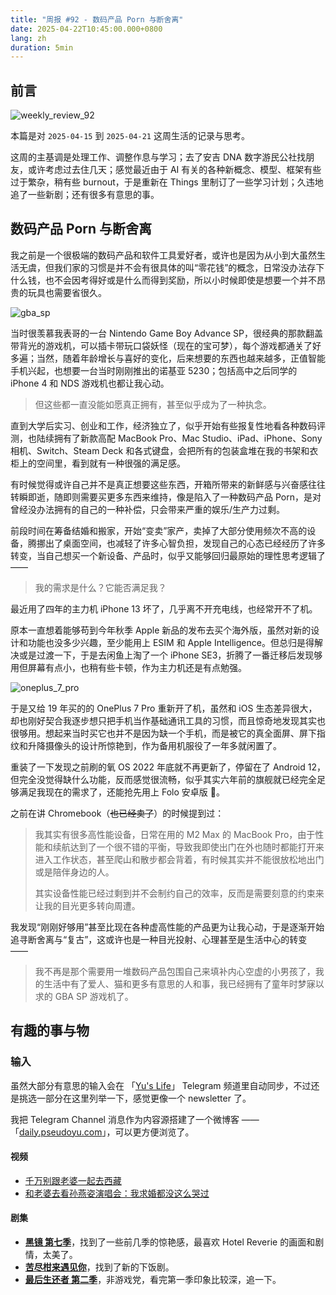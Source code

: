 ```yaml
---
title: "周报 #92 - 数码产品 Porn 与断舍离"
date: 2025-04-22T10:45:00.000+0800
lang: zh
duration: 5min
---
```


## 前言

![weekly_review_92](https://image.pseudoyu.com/images/weekly_review_92.png)

本篇是对 `2025-04-15` 到 `2025-04-21` 这周生活的记录与思考。

这周的主基调是处理工作、调整作息与学习；去了安吉 DNA 数字游民公社找朋友，或许考虑过去住几天；感觉最近由于 AI 有关的各种新概念、模型、框架有些过于繁杂，稍有些 burnout，于是重新在 Things 里制订了一些学习计划；久违地追了一些新剧；还有很多有意思的事。

## 数码产品 Porn 与断舍离

我之前是一个很极端的数码产品和软件工具爱好者，或许也是因为从小到大虽然生活无虞，但我们家的习惯是并不会有很具体的叫“零花钱”的概念，日常没办法存下什么钱，也不会因考得好或是什么而得到奖励，所以小时候即使是想要一个并不昂贵的玩具也需要省很久。

![gba_sp](https://image.pseudoyu.com/images/gba_sp.webp)

当时很羡慕我表哥的一台 Nintendo Game Boy Advance SP，很经典的那款翻盖带背光的游戏机，可以插卡带玩口袋妖怪（现在的宝可梦），每个游戏都通关了好多遍；当然，随着年龄增长与喜好的变化，后来想要的东西也越来越多，正值智能手机兴起，也想要一台当时刚刚推出的诺基亚 5230；包括高中之后同学的 iPhone 4 和 NDS 游戏机也都让我心动。

> 但这些都一直没能如愿真正拥有，甚至似乎成为了一种执念。

直到大学后实习、创业和工作，经济独立了，似乎开始有些报复性地看各种数码评测，也陆续拥有了新款高配 MacBook Pro、Mac Studio、iPad、iPhone、Sony 相机、Switch、Steam Deck 和各式键盘，会把所有的包装盒堆在我的书架和衣柜上的空间里，看到就有一种很强的满足感。

有时候觉得或许自己并不是真正想要这些东西，开箱所带来的新鲜感与兴奋感往往转瞬即逝，随即则需要买更多东西来维持，像是陷入了一种数码产品 Porn，是对曾经没办法拥有的自己的一种补偿，只会带来严重的娱乐/生产力过剩。

前段时间在筹备结婚和搬家，开始“变卖”家产，卖掉了大部分使用频次不高的设备，腾挪出了桌面空间，也减轻了许多心智负担，发现自己的心态已经经历了许多转变，当自己想买一个新设备、产品时，似乎又能够回归最原始的理性思考逻辑了 ——

> 我的需求是什么？它能否满足我？

最近用了四年的主力机 iPhone 13 坏了，几乎离不开充电线，也经常开不了机。

原本一直想着能够苟到今年秋季 Apple 新品的发布去买个海外版，虽然对新的设计和功能也没多少兴趣，至少能用上 ESIM 和 Apple Intelligence。但总归是得解决或是过渡一下，于是去闲鱼上淘了一个 iPhone SE3，折腾了一番迁移后发现够用但屏幕有点小，也稍有些卡顿，作为主力机还是有点勉强。

![oneplus_7_pro](https://image.pseudoyu.com/images/oneplus_7_pro.png)

于是又给 19 年买的的 OnePlus 7 Pro 重新开了机，虽然和 iOS 生态差异很大，却也刚好契合我逐步想只把手机当作基础通讯工具的习惯，而且惊奇地发现其实也很够用。想起来当时买它也并不是因为缺一个手机，而是被它的真全面屏、屏下指纹和升降摄像头的设计所惊艳到，作为备用机服役了一年多就闲置了。

重装了一下发现之前刷的氧 OS 2022 年底就不再更新了，停留在了 Android 12，但完全没觉得缺什么功能，反而感觉很流畅，似乎其实六年前的旗舰就已经完全足够满足我现在的需求了，还能抢先用上 Folo 安卓版 🤩。

之前在讲 Chromebook（~~也已经卖了~~）的时候提到过：

> 我其实有很多高性能设备，日常在用的 M2 Max 的 MacBook Pro，由于性能和续航达到了一个很不错的平衡，导致我即使出门在外也随时都能打开来进入工作状态，甚至爬山和散步都会背着，有时候其实并不能很放松地出门或是陪伴身边的人。
>
> 其实设备性能已经过剩到并不会制约自己的效率，反而是需要刻意的约束来让我的目光更多转向周遭。

我发现“刚刚好够用”甚至比现在各种虚高性能的产品更为让我心动，于是逐渐开始追寻断舍离与“复古”，这或许也是一种目光投射、心理甚至是生活中心的转变 ——

> 我不再是那个需要用一堆数码产品包围自己来填补内心空虚的小男孩了，我的生活中有了爱人、猫和更多有意思的人和事，我已经拥有了童年时梦寐以求的 GBA SP 游戏机了。

## 有趣的事与物

### 输入

虽然大部分有意思的输入会在 「[Yu's Life](https://t.me/pseudoyulife)」 Telegram 频道里自动同步，不过还是挑选一部分在这里列举一下，感觉更像一个 newsletter 了。

我把 Telegram Channel 消息作为内容源搭建了一个微博客 —— 「[daily.pseudoyu.com](https://daily.pseudoyu.com/)」，可以更方便浏览了。

#### 视频

- [千万别跟老婆一起去西藏](https://www.bilibili.com/video/BV16qdoYgE2H)
- [和老婆去看孙燕姿演唱会：我求婚都没这么哭过](https://www.bilibili.com/video/BV1tH5jzVEGz)

#### 剧集

- [**黑镜 第七季**](https://movie.douban.com/subject/36653963/)，找到了一些前几季的惊艳感，最喜欢 Hotel Reverie 的画面和剧情，太美了。
- [**苦尽柑来遇见你**](https://movie.douban.com/subject/36053256/)，找到了新的下饭剧。
- [**最后生还者 第二季**](https://movie.douban.com/subject/36221305/)，非游戏党，看完第一季印象比较深，追一下。
